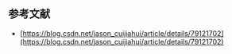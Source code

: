 





















## 参考文献

* [https://blog.csdn.net/jason_cuijiahui/article/details/79121702](https://blog.csdn.net/jason_cuijiahui/article/details/79121702)

